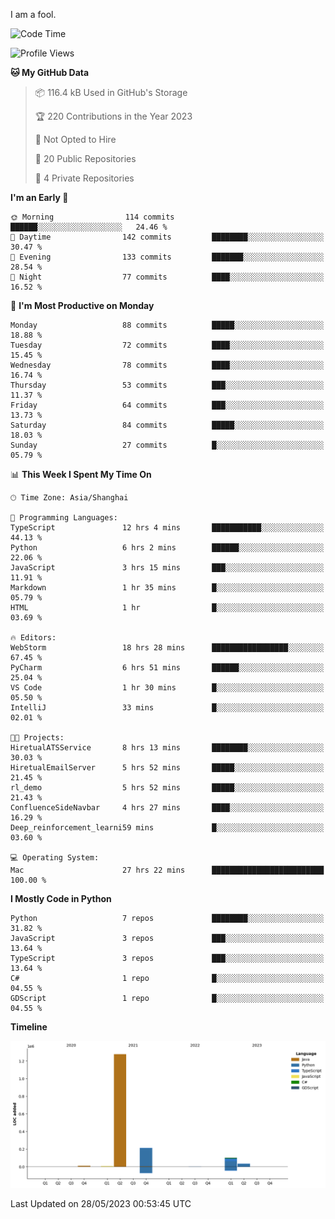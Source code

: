 I am a fool.

<!--START_SECTION:waka-->
![Code Time](http://img.shields.io/badge/Code%20Time-438%20hrs%2026%20mins-blue)

![Profile Views](http://img.shields.io/badge/Profile%20Views-3-blue)

**🐱 My GitHub Data** 

> 📦 116.4 kB Used in GitHub's Storage 
 > 
> 🏆 220 Contributions in the Year 2023
 > 
> 🚫 Not Opted to Hire
 > 
> 📜 20 Public Repositories 
 > 
> 🔑 4 Private Repositories 
 > 
**I'm an Early 🐤** 

```text
🌞 Morning                114 commits         ██████░░░░░░░░░░░░░░░░░░░   24.46 % 
🌆 Daytime                142 commits         ████████░░░░░░░░░░░░░░░░░   30.47 % 
🌃 Evening                133 commits         ███████░░░░░░░░░░░░░░░░░░   28.54 % 
🌙 Night                  77 commits          ████░░░░░░░░░░░░░░░░░░░░░   16.52 % 
```
📅 **I'm Most Productive on Monday** 

```text
Monday                   88 commits          █████░░░░░░░░░░░░░░░░░░░░   18.88 % 
Tuesday                  72 commits          ████░░░░░░░░░░░░░░░░░░░░░   15.45 % 
Wednesday                78 commits          ████░░░░░░░░░░░░░░░░░░░░░   16.74 % 
Thursday                 53 commits          ███░░░░░░░░░░░░░░░░░░░░░░   11.37 % 
Friday                   64 commits          ███░░░░░░░░░░░░░░░░░░░░░░   13.73 % 
Saturday                 84 commits          █████░░░░░░░░░░░░░░░░░░░░   18.03 % 
Sunday                   27 commits          █░░░░░░░░░░░░░░░░░░░░░░░░   05.79 % 
```


📊 **This Week I Spent My Time On** 

```text
🕑︎ Time Zone: Asia/Shanghai

💬 Programming Languages: 
TypeScript               12 hrs 4 mins       ███████████░░░░░░░░░░░░░░   44.13 % 
Python                   6 hrs 2 mins        ██████░░░░░░░░░░░░░░░░░░░   22.06 % 
JavaScript               3 hrs 15 mins       ███░░░░░░░░░░░░░░░░░░░░░░   11.91 % 
Markdown                 1 hr 35 mins        █░░░░░░░░░░░░░░░░░░░░░░░░   05.79 % 
HTML                     1 hr                █░░░░░░░░░░░░░░░░░░░░░░░░   03.69 % 

🔥 Editors: 
WebStorm                 18 hrs 28 mins      █████████████████░░░░░░░░   67.45 % 
PyCharm                  6 hrs 51 mins       ██████░░░░░░░░░░░░░░░░░░░   25.04 % 
VS Code                  1 hr 30 mins        █░░░░░░░░░░░░░░░░░░░░░░░░   05.50 % 
IntelliJ                 33 mins             █░░░░░░░░░░░░░░░░░░░░░░░░   02.01 % 

🐱‍💻 Projects: 
HiretualATSService       8 hrs 13 mins       ████████░░░░░░░░░░░░░░░░░   30.03 % 
HiretualEmailServer      5 hrs 52 mins       █████░░░░░░░░░░░░░░░░░░░░   21.45 % 
rl_demo                  5 hrs 52 mins       █████░░░░░░░░░░░░░░░░░░░░   21.43 % 
ConfluenceSideNavbar     4 hrs 27 mins       ████░░░░░░░░░░░░░░░░░░░░░   16.29 % 
Deep_reinforcement_learni59 mins             █░░░░░░░░░░░░░░░░░░░░░░░░   03.60 % 

💻 Operating System: 
Mac                      27 hrs 22 mins      █████████████████████████   100.00 % 
```

**I Mostly Code in Python** 

```text
Python                   7 repos             ████████░░░░░░░░░░░░░░░░░   31.82 % 
JavaScript               3 repos             ███░░░░░░░░░░░░░░░░░░░░░░   13.64 % 
TypeScript               3 repos             ███░░░░░░░░░░░░░░░░░░░░░░   13.64 % 
C#                       1 repo              █░░░░░░░░░░░░░░░░░░░░░░░░   04.55 % 
GDScript                 1 repo              █░░░░░░░░░░░░░░░░░░░░░░░░   04.55 % 
```



**Timeline**

![Lines of Code chart](https://raw.githubusercontent.com/VeejaLiu/VeejaLiu/master/assets/bar_graph.png)


 Last Updated on 28/05/2023 00:53:45 UTC
<!--END_SECTION:waka-->
